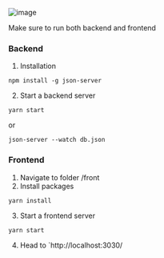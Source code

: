 
![image](https://user-images.githubusercontent.com/43128813/117084834-6b1ef500-ad72-11eb-9d2f-e8b82c43c754.png)

Make sure to run both backend and frontend

### Backend

1. Installation

```
npm install -g json-server
```

2. Start a backend server

```
yarn start
```

or

```
json-server --watch db.json
```

### Frontend

1. Navigate to folder /front
2. Install packages

```
yarn install
```

3. Start a frontend server

```
yarn start
```

4. Head to
   `http://localhost:3030/
